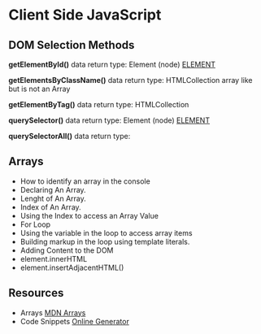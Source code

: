 #  Client Side JavaScript


## DOM Selection  Methods
__getElementById()__
data return type: Element (node) [ELEMENT](https://developer.mozilla.org/en-US/docs/Web/API/Element)

__getElementsByClassName()__
data return type: HTMLCollection array like but is not an Array

__getElementByTag()__
data return type: HTMLCollection

__querySelector()__
data return type: Element (node) [ELEMENT](https://developer.mozilla.org/en-US/docs/Web/API/Element)

__querySelectorAll()__
data return type:


## Arrays 
- How to identify an array in the console
 - Declaring An Array.
 - Lenght of An Array.
 - Index of An Array.
 - Using the Index to access an Array Value
 - For Loop
 - Using the variable in the loop to access array items
 - Building markup in the loop using template literals.
 - Adding Content to the DOM
 - element.innerHTML
 - element.insertAdjacentHTML()


## Resources
- Arrays [MDN Arrays](https://developer.mozilla.org/en-US/docs/Web/JavaScript/Reference/Global_Objects/Array) 
- Code Snippets [Online Generator](https://snippet-generator.app/)